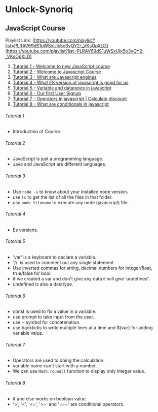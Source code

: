 # Unlock-Synoriq

## JavaScript Course
Playlist Link: [https://youtube.com/playlist?list=PLRAV69dS1uWSxUIk5o3vQY2-_VKsOpXLD](https://youtube.com/playlist?list=PLRAV69dS1uWSxUIk5o3vQY2-_VKsOpXLD)

1. [Tutorial 1 - Welcome to new JavaScript course](#tutorial-1)
2. [Tutorial 2 - Welcome to Javascript Course](#tutorial-2)
3. [Tutorial 3 - What are Javascript engines](#tutorial-3)
4. [Tutorial 4 - What ES version of javascript is good for us](#tutorial-4)
5. [Tutorial 5 - Variable and datatypes in javascript](#tutorial-5)
6. [Tutorial 6 - Our first User Signup](#tutorial-6)
7. [Tutorial 7 - Operators in javascript | Calculate discount](#tutorial-7)
8. [Tutorial 8 - What are conditionals in javascript](#tutorial-8)

###### Tutorial 1
* Introduction of Course.
###### Tutorial 2
* JavaScript is just a programming language.
* Java and JavaScript are different languages.
###### Tutorial 3
* Use `node -v` to know about your installed node version.
* use `ls` to get the list of all the files in that folder.
* use `node filename` to execute any node (javascript) file.
###### Tutorial 4
* Es versions.
###### Tutorial 5
* 'var' is a keyboard to declare a variable.
* '//' is used to comment out any single statement.
* Use inverted commas for string, decimal numbers for integer/float, true/false for bool.
* if we created a var and don't give any data it will give 'undefined'.
* undefined is also a datatype.
###### Tutorial 6
* const is used to fix a value in a variable.
* use prompt to take input from the user.
* use + symbol for concatenation.
* use backticks to write multiple lines at a time and ${var} for adding variable value.
###### Tutorial 7
* Operators are used to doing the calculation.
* variable name can't start with a number.
* We can use `Math.round()` function to display only integer value.
###### Tutorial 8
* if and else works on boolean value.
* '>', '<', '<=', '>=' and '===' are conditional operators.
